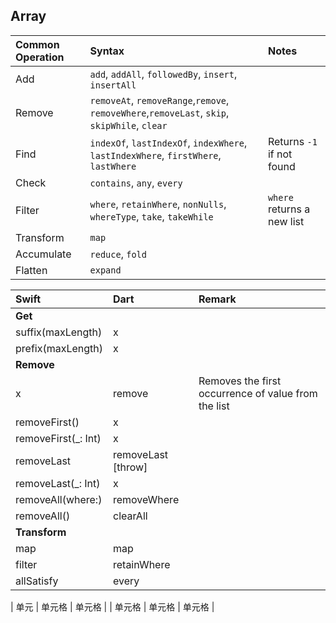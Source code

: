 
## Array 
| Common Operation           | Syntax                                             | Notes                         |
| :--------------------------| :--------------------------------------------------| :-----------------------------|
| Add| `add`, `addAll`, `followedBy`, `insert`, `insertAll` |                               |
| Remove          | `removeAt`, `removeRange`,`remove`, `removeWhere`,`removeLast`, `skip`, `skipWhile`, `clear` |  |
| Find | `indexOf`, `lastIndexOf`, `indexWhere`, `lastIndexWhere`, `firstWhere`, `lastWhere`  | Returns `-1` if not found    |
| Check            | `contains`, `any`, `every`                         |                               |
| Filter           | `where`, `retainWhere`, `nonNulls`, `whereType`, `take`, `takeWhile` | `where` returns a new list   |
| Transform                  | `map`                                              |                               |
| Accumulate                 | `reduce`, `fold`                                   |                               |
| Flatten                    | `expand`                                           |                               |

| Swift  | Dart   | Remark |
| :----| :---- | :---- |
| **Get** | | |
| suffix(maxLength)  | x                   |   |
| prefix(maxLength)  | x                   |   |
| **Remove** |
| x               | remove | Removes the first occurrence of value from the list  | |
| removeFirst()           | x                   |   |
| removeFirst(_: Int)     | x                   |
| removeLast              | removeLast [throw]  |
| removeLast(_: Int)      | x                   |
| removeAll(where:)       | removeWhere         |
| removeAll()             | clearAll            |   |
| **Transform**
| map                     | map                 |
| filter                  | retainWhere         |   |
| allSatisfy              | every               |   |


| 单元  | 单元格 | 单元格 |
| 单元格 | 单元格 | 单元格 |

